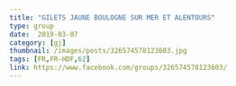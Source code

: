 ```yaml
---
title: "GILETS JAUNE BOULOGNE SUR MER ET ALENTOURS"
type: group
date:  2019-03-07
category: [gj]
thumbnail: /images/posts/326574578123603.jpg
tags: [FR,FR-HDF,62]
link: https://www.facebook.com/groups/326574578123603/
---
```

